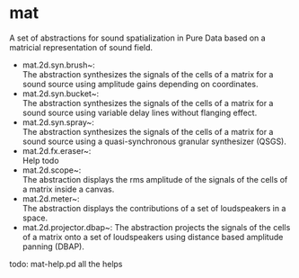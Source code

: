 # mat

A set of abstractions for sound spatialization in Pure Data based on a matricial representation of sound field.

- mat.2d.syn.brush~:  
The abstraction synthesizes the signals of the cells of a matrix for a sound source using amplitude gains depending on coordinates.
- mat.2d.syn.bucket~:  
The abstraction synthesizes the signals of the cells of a matrix for a sound source using variable delay lines without flanging effect.
- mat.2d.syn.spray~:  
The abstraction synthesizes the signals of the cells of a matrix for a sound source using a quasi-synchronous granular synthesizer (QSGS).
- mat.2d.fx.eraser~:  
Help todo
- mat.2d.scope~:   
The abstraction displays the rms amplitude of the signals of the cells of a matrix inside a canvas.
- mat.2d.meter~:  
The abstraction displays the contributions of a set of loudspeakers in a space.
- mat.2d.projector.dbap~:
The abstraction projects the signals of the cells of a matrix onto a set of loudspeakers using distance based amplitude panning (DBAP).

todo:
mat-help.pd
all the helps
